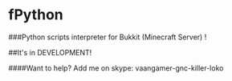 # fPython
###Python scripts interpreter  for Bukkit (Minecraft Server) !

##It's in DEVELOPMENT!

####Want to help?
Add me on skype: vaangamer-gnc-killer-loko
